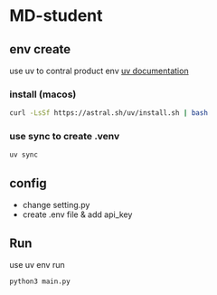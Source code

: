 # MD-student

## env create

use uv to contral product env
[uv documentation](https://docs.astral.sh/uv/)

### install (macos)

```bash
curl -LsSf https://astral.sh/uv/install.sh | bash
```

### use sync to create .venv

```bash
uv sync
```

## config

- change setting.py
- create .env file & add api_key

## Run

use uv env run

```bash
python3 main.py
```
